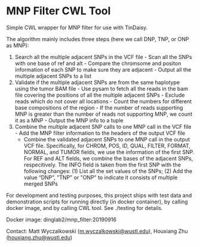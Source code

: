 # MNP Filter CWL Tool

Simple CWL wrapper for MNP filter for use with TinDaisy.

The algorithm mainly includes three steps (here we call DNP, TNP, or ONP as MNP):
1. Search all the multiple adjacent SNPs in the VCF file
        - Scan all the SNPs with one base of ref and alt
        - Compare the chromsome and positon information of each SNP to make sure they are adjacent
        - Output all the multiple adjacent SNPs to a list
2. Validate if the multiple adjacent SNPs are from the same haplotype using the tumor BAM file
        - Use pysam to fetch all the reads in the bam file covering the positions of all the multiple adjacent SNPs
        - Exclude reads which do not cover all locations
        - Count the numbers for different base compositions of the region
        - If the number of reads supporting MNP is greater than the number of reads not supporting MNP, we count it as a MNP
        - Output the MNP info to a tuple
3. Combine the multiple adjacent SNP calls to one MNP call in the VCF file
        - Add the MNP filter information to the headers of the output VCF file
	- Combine the validated adjacent SNPs to one MNP call in the output VCF
	  file. Specifically, for CHROM, POS, ID, QUAL, FILTER, FORMAT, NORMAL,
	and TUMOR fields, we use the information of the first SNP. For REF and ALT
	fields, we combine the bases of the adjacent SNPs, respecitively. The INFO
	field is taken from the first SNP with the following changes: (1) List all the set
	values of the SNPs; (2) Add the value “DNP”, "TNP" or "ONP" to indicate it
	consists of multiple merged SNPs

For development and testing purposes, this project ships with test data and
demonstration scripts for running directly (in docker container), by calling
docker image, and by calling CWL tool. See ./testing for details.

Docker image: dinglab2/mnp\_filter:20190916

Contact: Matt Wyczalkowski (m.wyczalkowski@wustl.edu), Houxiang Zhu (houxiang.zhu@wustl.edu)
